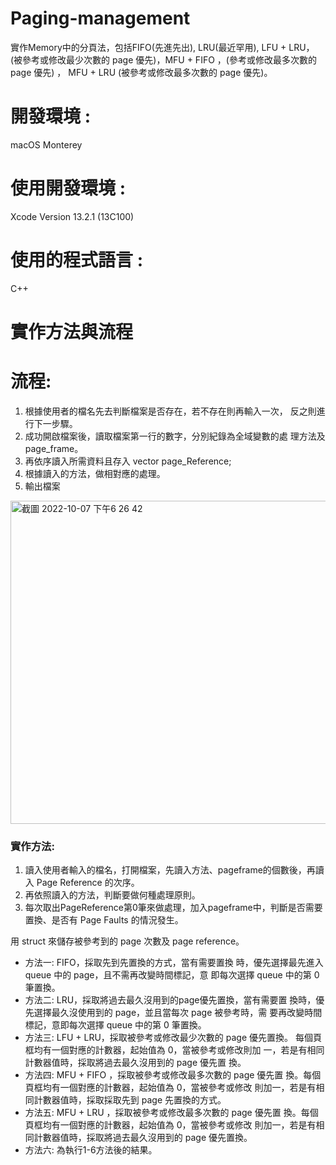 # Paging-management
實作Memory中的分頁法，包括FIFO(先進先出), LRU(最近罕用),  LFU + LRU，(被參考或修改最少次數的 page 優先)，MFU + FIFO ，(參考或修改最多次數的 page 優先) ， MFU + LRU (被參考或修改最多次數的 page 優先)。
# 開發環境 : 
macOS Monterey
# 使用開發環境 : 
Xcode Version 13.2.1 (13C100) 
# 使用的程式語言 : 
C++
# 實作方法與流程

# 流程:
1. 根據使用者的檔名先去判斷檔案是否存在，若不存在則再輸入一次， 反之則進行下一步驟。
2. 成功開啟檔案後，讀取檔案第一行的數字，分別紀錄為全域變數的處 理方法及 page_frame。
3. 再依序讀入所需資料且存入 vector<int> page_Reference;
4. 根據讀入的方法，做相對應的處理。
5. 輸出檔案
  <img width="517" alt="截圖 2022-10-07 下午6 26 42" src="https://user-images.githubusercontent.com/95215851/194532963-7df2dcc8-1b43-4d83-b08c-0fef9cf909b4.png">

### 實作方法:
1. 讀入使用者輸入的檔名，打開檔案，先讀入方法、pageframe的個數後，再讀入 Page Reference 的次序。
2. 再依照讀入的方法，判斷要做何種處理原則。
3. 每次取出PageReference第0筆來做處理，加入pageframe中，判斷是否需要置換、是否有 Page Faults 的情況發生。

用 struct 來儲存被參考到的 page 次數及 page reference。

* 方法一: FIFO，採取先到先置換的方式，當有需要置換 時，優先選擇最先進入 queue 中的 page，且不需再改變時間標記，意 即每次選擇 queue 中的第 0 筆置換。
* 方法二: LRU，採取將過去最久沒用到的page優先置換，當有需要置 換時，優先選擇最久沒使用到的 page，並且當每次 page 被參考時，需 要再改變時間標記，意即每次選擇 queue 中的第 0 筆置換。
* 方法三: LFU + LRU，採取被參考或修改最少次數的 page 優先置換。 每個頁框均有一個對應的計數器，起始值為 0，當被參考或修改則加 一，若是有相同計數器值時，採取將過去最久沒用到的 page 優先置 換。
* 方法四: MFU + FIFO ，採取被參考或修改最多次數的 page 優先置 換。每個頁框均有一個對應的計數器，起始值為 0，當被參考或修改 則加一，若是有相同計數器值時，採取採取先到 page 先置換的方式。
* 方法五: MFU + LRU ，採取被參考或修改最多次數的 page 優先置 換。每個頁框均有一個對應的計數器，起始值為 0，當被參考或修改 則加一，若是有相同計數器值時，採取將過去最久沒用到的 page 優先置換。
* 方法六: 為執行1-6方法後的結果。
